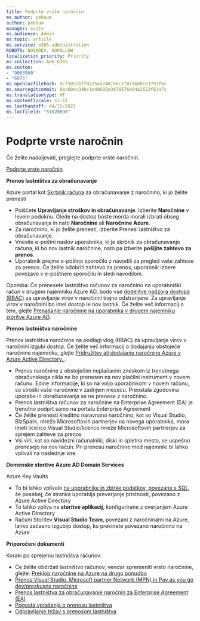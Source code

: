 ```yaml
---
title: Podprte vrste naročnin
ms.author: pebaum
author: pebaum
manager: scotv
ms.audience: Admin
ms.topic: article
ms.service: o365-administration
ROBOTS: NOINDEX, NOFOLLOW
localization_priority: Priority
ms.collection: Adm_O365
ms.custom:
- "9003560"
- "6675"
ms.openlocfilehash: dcf5855bff8725ea746196c1f07d689ce1797f8c
ms.sourcegitcommit: 8bc60ec34bc1e40685e3976576e04a2623f63a7c
ms.translationtype: HT
ms.contentlocale: sl-SI
ms.lasthandoff: 04/15/2021
ms.locfileid: "51820698"
---
```

# <a name="supported-subscription-types"></a>Podprte vrste naročnin

Če želite nadaljevati, preglejte podprte vrste naročnin.

[Podprte vrste naročnin](https://docs.microsoft.com/azure/billing/billing-subscription-transfer?WT.mc_id=Portal-Microsoft_Azure_Support#supported-subscription-types)

**Prenos lastništva za obračunavanje**

Azure portal kot [Skrbnik računa](https://ms.portal.azure.com/) za obračunavanje z naročnino, ki jo želite prenesti

- Poiščete **Upravljanje stroškov in obračunavanje**. Izberite **Naročnine** v levem podoknu. Glede na dostop boste morda morali izbrati obseg obračunavanja in nato **Naročnine** ali **Naročnine Azure**.
- Za naročnino, ki jo želite prenesti, izberite Prenesi lastništvo za obračunavanje.
- Vnesite e-poštni naslov uporabnika, ki je skrbnik za obračunavanje računa, ki bo nov lastnik naročnine, nato pa izberite **pošljite zahtevo za prenos**.
- Uporabnik prejme e-poštno sporočilo z navodili za pregled vaše zahteve za prenos. Če želite odobriti zahtevo za prenos, uporabnik izbere povezavo v e-poštnem sporočilu in sledi navodilom.

Opomba: Če prenesete lastništvo računov za naročnino na uporabniški račun v drugem najemniku Azure AD, bodo vse [dodelitve nadzora dostopa (RBAC)](https://docs.microsoft.com/azure/role-based-access-control/overview?WT.mc_id=Portal-Microsoft_Azure_Support) za upravljanje virov v naročnini trajno odstranjene. Za upravljanje virov v naročnini bo imel dostop le nov lastnik. Če želite več informacij o tem, glejte [Prenašanje naročnine na uporabnika v drugem najemniku storitve Azure AD](https://docs.microsoft.com/azure/active-directory/managed-identities-azure-resources/known-issues?WT.mc_id=Portal-Microsoft_Azure_Support).

**Prenos lastništva naročnine**

Prenos lastništva naročnine na podlagi vlog (RBAC) za upravljanje virov v naročnini izgubi dostop. Če želite več informacij o dodajanju obstoječe naročnine najemniku, glejte [Pridružitev ali dodajanje naročnine Azure v Azure Active Directory. ](https://docs.microsoft.com/azure/active-directory/fundamentals/active-directory-how-subscriptions-associated-directory?WT.mc_id=Portal-Microsoft_Azure_Support).

- Prenos naročnine z obstoječim neplačanim zneskom iz trenutnega obračunskega cikla ne bo prenesen na nov plačilni instrument v novem računu. Edine informacije, ki so na voljo uporabnikom v novem računu, so stroški vaše naročnine v zadnjem mesecu. Preostala zgodovina uporabe in obračunavanja se ne prenese z naročnino.
- Prenos lastništva računov za naročnine na Enterprise Agreement (EA) je trenutno podprt samo na portalu Enterprise Agreement
- Če želite prenesti kreditno naravnano naročnino, kot so Visual Studio, BizSpark, mrežo Microsoftovih partnerjev na novega uporabnika, mora imeti licenco Visual Studio/licenco mreže Microsoftovih partnerjev za sprejem zahteve za prenos
- Vsi viri, kot so navidezni računalniki, diski in spletna mesta, se uspešno prenesejo na nov račun. Pri prenosu naročnine med najemniki bi lahko vplivali na naslednje vire:

**Domenske storitve Azure AD Domain Services**

Azure Key Vaults

- To bi lahko vplivalo [na uporabnike in zbirke podatkov, povezane s SQL](https://docs.microsoft.com/azure/sql-database/sql-database-aad-authentication-configure?WT.mc_id=Portal-Microsoft_Azure_Support), še posebej, če stranka uporablja preverjanje pristnosti, povezano z Azure Active Directory
- To lahko vpliva na **storitve aplikacij**, konfigurirane z overjanjem Azure Active Directory
- Računi Storitev **Visual Studio Team**, povezani z naročninami na Azure, lahko začasno izgubijo dostop, ko prekinete povezano naročnino na Azure

**Priporočeni dokumenti**

Koraki po sprejemu lastništva računov:

- Če želite obdržati lastništvo računov, vendar spremeniti vrsto naročnine, glejte: [Preklop naročnine na Azure na drugo ponudbo](https://docs.microsoft.com/azure/billing/billing-how-to-switch-azure-offer?WT.mc_id=Portal-Microsoft_Azure_Support)
- [Prenos Visual Studio, Microsoft partner Network (MPN) in Pay as you go dev/preskusne naročnine](https://docs.microsoft.com/azure/billing/billing-subscription-transfer?WT.mc_id=Portal-Microsoft_Azure_Support#transferring-visual-studio-microsoft-partner-network-mpn-and-pay-as-you-go-devtest-subscriptions)
- [Prenos lastništva za obračunavanje naročnin za Enterprise Agreement (EA)](https://docs.microsoft.com/azure/billing/billing-subscription-transfer?WT.mc_id=Portal-Microsoft_Azure_Support#transfer-billing-ownership-of-enterprise-agreement-ea-subscriptions)
- [Pogosta vprašanja o prenosu lastništva](https://docs.microsoft.com/azure/billing/billing-subscription-transfer?WT.mc_id=Portal-Microsoft_Azure_Support#frequently-asked-questions-faq-for-senders)
- [Odpravljanje težav s prenosom lastništva](https://docs.microsoft.com/azure/billing/billing-subscription-transfer?WT.mc_id=Portal-Microsoft_Azure_Support#troubleshooting)